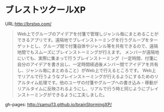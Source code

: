 # ブレストツクールXP
URL:http://brstxp.com/


>Web上でグループのアイデアを付箋で管理しジャンル毎にまとめることができるアプリです。遠隔地でブレインストーミングを行うグループをターゲットとし、グループ間で付箋自体やジャンル等を共有できるので、遠隔地間でもスムーズにブレインストーミングが行えます。 メンバーが遠隔地にいても、実際に集まって行うブレインストーミング（一定時間、付箋に自分のアイデアを書き出し、一定時間経過後メンバー間でアイデアを共有し、ジャンル毎にまとめること）がWeb上で行えるところです。 Web上でリアルで行うようなブレインストーミングが行えるようにするためのリアルタイム処理です。他のユーザの付箋やグループへの書き込み・移動がリアルタイムに反映されるようにし、リアルで行う時と同じようにブレインストーミングができるように工夫しました。

gh-pages: http://samui13.github.io/brainStormingXP/
